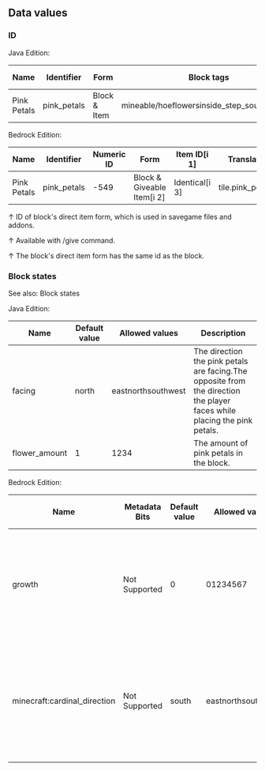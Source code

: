 ## Data values
### ID
Java Edition:

| Name        | Identifier  | Form         | Block tags                                  | Item tags | Translation key             |
|-------------|-------------|--------------|---------------------------------------------|-----------|-----------------------------|
| Pink Petals | pink_petals | Block & Item | mineable/hoeflowersinside_step_sound_blocks | flowers   | block.minecraft.pink_petals |

Bedrock Edition:

| Name        | Identifier  | Numeric ID | Form                       | Item ID[i 1]   | Translation key       |
|-------------|-------------|------------|----------------------------|----------------|-----------------------|
| Pink Petals | pink_petals | -549       | Block & Giveable Item[i 2] | Identical[i 3] | tile.pink_petals.name |


↑ ID of block's direct item form, which is used in savegame files and addons.

↑ Available with /give command.

↑ The block's direct item form has the same id as the block.


### Block states
See also: Block states

Java Edition:

| Name          | Default value | Allowed values     | Description                                                                                                              |
|---------------|---------------|--------------------|--------------------------------------------------------------------------------------------------------------------------|
| facing        | north         | eastnorthsouthwest | The direction the pink petals are facing.The opposite from the direction the player faces while placing the pink petals. |
| flower_amount | 1             | 1234               | The amount of pink petals in the block.                                                                                  |

Bedrock Edition:

| Name                         | Metadata Bits | Default value | Allowed values     | Values forMetadata Bits | Description                                                                                                              |
|------------------------------|---------------|---------------|--------------------|-------------------------|--------------------------------------------------------------------------------------------------------------------------|
| growth                       | Not Supported | 0             | 01234567           | Unsupported             | The amount of pink petals in the block. A value greater than 3 can only be obtained via commands.                        |
| minecraft:cardinal_direction | Not Supported | south         | eastnorthsouthwest | Unsupported             | The direction the pink petals are facing.The opposite from the direction the player faces while placing the pink petals. |




